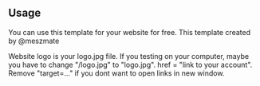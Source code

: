 ## Usage
You can use this template for your website for free. This template created by @meszmate

Website logo is your logo.jpg file.
If you testing on your computer, maybe you have to change "/logo.jpg" to "logo.jpg".
href = "link to your account".
Remove "target=..." if you dont want to open links in new window.
